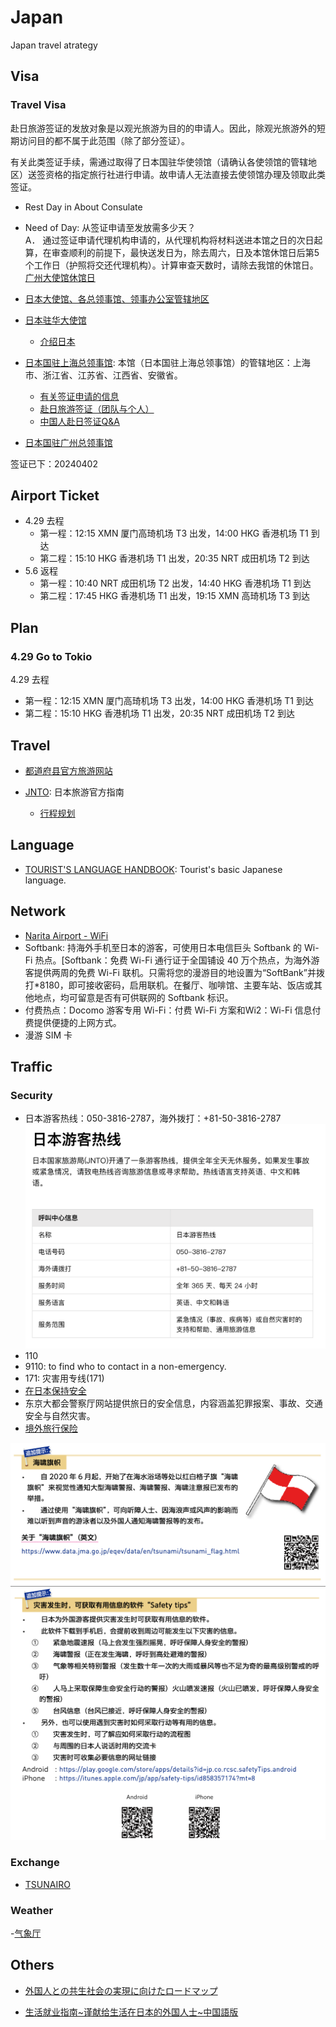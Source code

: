 # Japan

Japan travel atrategy

## Visa

### Travel Visa

赴日旅游签证的发放对象是以观光旅游为目的的申请人。因此，除观光旅游外的短期访问目的都不属于此范围（除了部分签证）。

有关此类签证手续，需通过取得了日本国驻华使领馆（请确认各使领馆的管辖地区）送签资格的指定旅行社进行申请。故申请人无法直接去使领馆办理及领取此类签证。

- Rest Day in About Consulate
- Need of Day: 从签证申请至发放需多少天？  
A． 通过签证申请代理机构申请的，从代理机构将材料送进本馆之日的次日起算，在审查顺利的前提下，最快送发日为，除去周六，日及本馆休馆日后第5个工作日（护照将交还代理机构）。计算审查天数时，请除去我馆的休馆日。  
[广州大使馆休馆日](https://www.guangzhou.cn.emb-japan.go.jp/itpr_ja/basicinfo.html)



- [日本大使馆、各总领事馆、领事办公室管辖地区](https://www.cn.emb-japan.go.jp/itpr_zh/aboutus.html#kankatsu)
- [日本驻华大使馆](https://www.cn.emb-japan.go.jp/itprtop_zh/index.html)
  - [介绍日本](https://www.cn.emb-japan.go.jp/itpr_zh/aboutjp.html)
- [日本国驻上海总领事馆](https://www.shanghai.cn.emb-japan.go.jp/itprtop_zh/index.html): 本馆（日本国驻上海总领事馆）的管辖地区：上海市、浙江省、江苏省、江西省、安徽省。
  - [有关签证申请的信息](https://www.shanghai.cn.emb-japan.go.jp/itpr_zh/visa_c.html)
  - [赴日旅游签证（团队与个人）](https://www.cn.emb-japan.go.jp/itpr_zh/visa_kanko.html)
  - [中国人赴日签证Q&A](https://www.shanghai.cn.emb-japan.go.jp/itpr_ja/11_000001_00168.html)
- [日本国驻广州总领事馆](https://www.guangzhou.cn.emb-japan.go.jp/itprtop_ja/index.html)

签证已下：20240402

## Airport Ticket

- 4.29 去程
  - 第一程：12:15 XMN 厦门高琦机场 T3 出发，14:00 HKG 香港机场 T1 到达
  - 第二程：15:10 HKG 香港机场 T1 出发，20:35 NRT 成田机场 T2 到达
- 5.6 返程
  - 第一程：10:40 NRT 成田机场 T2 出发，14:40 HKG 香港机场 T1 到达
  - 第二程：17:45 HKG 香港机场 T1 出发，19:15 XMN 高琦机场 T3 到达

## Plan

### 4.29 Go to Tokio

4.29 去程
- 第一程：12:15 XMN 厦门高琦机场 T3 出发，14:00 HKG 香港机场 T1 到达
- 第二程：15:10 HKG 香港机场 T1 出发，20:35 NRT 成田机场 T2 到达


## Travel

- [都道府县官方旅游网站](https://www.cn.emb-japan.go.jp/itpr_zh/aboutjp_traveljp.html)

- [JNTO](https://www.japan-travel.cn): 日本旅游官方指南
   - [行程规划](https://www.japan-travel.cn/plan/)

## Language

- [TOURIST'S LANGUAGE HANDBOOK](https://partners-pamph.jnto.go.jp/simg/pamph/274.pdf): Tourist's basic Japanese language.

## Network

- [Narita Airport - WiFi](https://www.narita-airport.jp/en/service/internet/power-outlet/)
- Softbank: 持海外手机至日本的游客，可使用日本电信巨头 Softbank 的 Wi-Fi 热点。[Softbank：免费 Wi-Fi 通行证于全国铺设 40 万个热点，为海外游客提供两周的免费 Wi-Fi 联机。只需将您的漫游目的地设置为“SoftBank”并拨打*8180，即可接收密码，启用联机。在餐厅、咖啡馆、主要车站、饭店或其他地点，均可留意是否有可供联网的 Softbank 标识。
- 付费热点：Docomo 游客专用 Wi-Fi：付费 Wi-Fi 方案和Wi2：Wi-Fi 信息付费提供便捷的上网方式。
- 漫游 SIM 卡

## Traffic


### Security
- 日本游客热线：050-3816-2787，海外拨打：+81-50-3816-2787
![img](https://raw.githubusercontent.com/huyixi/Pics/main/uPic/xqmRqz.png)
- 110
- 9110: to find who to contact in a non-emergency.
- 171: 灾害用专线(171)
- [在日本保持安全](https://www.japan-travel.cn/plan/emergencies/)
- 东京大都会警察厅网站提供旅日的安全信息，内容涵盖犯罪报案、事故、交通安全与自然灾害。
- [境外旅行保险](https://www.guangzhou.cn.emb-japan.go.jp/cgjp_cn/visa/doc/20230811.html)

![img](https://raw.githubusercontent.com/huyixi/Pics/main/uPic/313Vdv.png)
![i](https://raw.githubusercontent.com/huyixi/Pics/main/uPic/r96Ts6.png)

### Exchange

- [TSUNAIRO](https://tsunagarujp.bunka.go.jp)

### Weather

-[气象厅](https://www.data.jma.go.jp/multi/index.html?lang=cn_zs)

## Others

- [外国人との共生社会の実現に向けたロードマップ](https://www.moj.go.jp/isa/support/coexistence/04_00033.html)

- [生活就业指南~谨献给生活在日本的外国人士~中国語版](https://www.moj.go.jp/isa/content/930005833.pdf)
